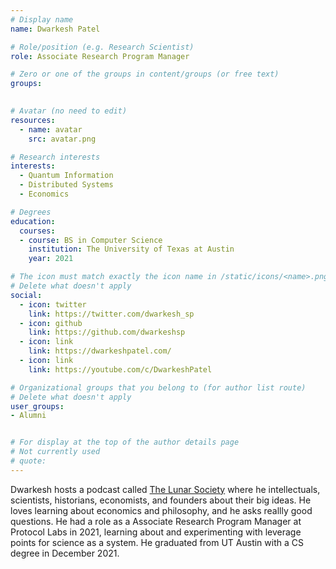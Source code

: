 ```yaml
---
# Display name
name: Dwarkesh Patel

# Role/position (e.g. Research Scientist)
role: Associate Research Program Manager

# Zero or one of the groups in content/groups (or free text)
groups:
  

# Avatar (no need to edit)
resources:
  - name: avatar
    src: avatar.png

# Research interests
interests:
  - Quantum Information
  - Distributed Systems
  - Economics

# Degrees
education:
  courses:
  - course: BS in Computer Science
    institution: The University of Texas at Austin
    year: 2021

# The icon must match exactly the icon name in /static/icons/<name>.png
# Delete what doesn't apply
social:
  - icon: twitter
    link: https://twitter.com/dwarkesh_sp
  - icon: github
    link: https://github.com/dwarkeshsp
  - icon: link
    link: https://dwarkeshpatel.com/    
  - icon: link
    link: https://youtube.com/c/DwarkeshPatel   

# Organizational groups that you belong to (for author list route)
# Delete what doesn't apply
user_groups:
- Alumni


# For display at the top of the author details page
# Not currently used
# quote:
---
```



Dwarkesh hosts a podcast called [The Lunar Society](https://www.youtube.com/c/DwarkeshPatel) where he intellectuals, scientists, historians, economists, and founders about their big ideas. He loves learning about economics and philosophy, and he asks reallly good questions. He had a role as a Associate Research Program Manager at Protocol Labs in 2021, learning about and experimenting with leverage points for science as a system. He graduated from UT Austin with a CS degree in December 2021.

